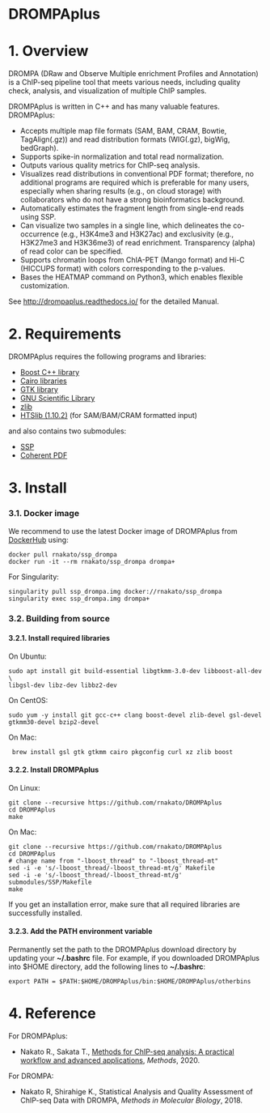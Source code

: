# DROMPAplus

# 1. Overview
DROMPA (DRaw and Observe Multiple enrichment Profiles and Annotation) is a ChIP-seq pipeline tool that meets various needs, including quality check, analysis, and visualization of multiple ChIP samples.

DROMPAplus is written in C++ and has many valuable features. DROMPAplus:
* Accepts multiple map file formats (SAM, BAM, CRAM, Bowtie, TagAlign(.gz)) and read distribution formats (WIG(.gz), bigWig, bedGraph).
* Supports spike-in normalization and total read normalization.
* Outputs various quality metrics for ChIP-seq analysis.
* Visualizes read distributions in conventional PDF format; therefore, no additional programs are required which is preferable for many users, especially when sharing results (e.g., on cloud storage) with collaborators who do not have a strong bioinformatics background.
* Automatically estimates the fragment length from single-end reads using SSP.
* Can visualize two samples in a single line, which delineates the co-occurrence (e.g., H3K4me3 and H3K27ac) and exclusivity (e.g., H3K27me3 and H3K36me3) of read enrichment. Transparency (alpha) of read color can be specified.
* Supports chromatin loops from ChIA-PET (Mango format) and Hi-C (HICCUPS format) with colors corresponding to the p-values.
* Bases the HEATMAP command on Python3, which enables flexible customization.

See http://drompaplus.readthedocs.io/ for the detailed Manual.

# 2. Requirements
DROMPAplus requires the following programs and libraries:
* [Boost C++ library](http://www.boost.org/)
* [Cairo libraries](http://www.cairographics.org/)
* [GTK library](http://www.gtk.org/)
* [GNU Scientific Library](http://www.gnu.org/software/gsl/)
* [zlib](http://www.zlib.net/)
* [HTSlib (1.10.2)](https://github.com/samtools/htslib) (for SAM/BAM/CRAM formatted input)

and also contains two submodules:

* [SSP](https://github.com/rnakato/SSP)
* [Coherent PDF](http://community.coherentpdf.com/)

# 3. Install

### 3.1. Docker image

We recommend to use the latest Docker image of DROMPAplus from [DockerHub](https://hub.docker.com/r/rnakato/ssp_drompa) using:

    docker pull rnakato/ssp_drompa
    docker run -it --rm rnakato/ssp_drompa drompa+

For Singularity:

    singularity pull ssp_drompa.img docker://rnakato/ssp_drompa
    singularity exec ssp_drompa.img drompa+

### 3.2. Building from source

#### 3.2.1. Install required libraries
On Ubuntu:

    sudo apt install git build-essential libgtkmm-3.0-dev libboost-all-dev \
    libgsl-dev libz-dev libbz2-dev

On CentOS:

    sudo yum -y install git gcc-c++ clang boost-devel zlib-devel gsl-devel gtkmm30-devel bzip2-devel

On Mac:

     brew install gsl gtk gtkmm cairo pkgconfig curl xz zlib boost

#### 3.2.2. Install DROMPAplus
On Linux:

    git clone --recursive https://github.com/rnakato/DROMPAplus
    cd DROMPAplus
    make

On Mac:

    git clone --recursive https://github.com/rnakato/DROMPAplus
    cd DROMPAplus
    # change name from "-lboost_thread" to "-lboost_thread-mt"
    sed -i -e 's/-lboost_thread/-lboost_thread-mt/g' Makefile
    sed -i -e 's/-lboost_thread/-lboost_thread-mt/g' submodules/SSP/Makefile
    make

If you get an installation error, make sure that all required libraries are successfully installed.

#### 3.2.3. Add the PATH environment variable
Permanently set the path to the DROMPAplus download directory by updating your **~/.bashrc** file. For example, if you downloaded DROMPAplus into $HOME directory, add the following lines to **~/.bashrc**:

    export PATH = $PATH:$HOME/DROMPAplus/bin:$HOME/DROMPAplus/otherbins

# 4. Reference
For DROMPAplus:
* Nakato R., Sakata T., [Methods for ChIP-seq analysis: A practical workflow and advanced applications](https://www.sciencedirect.com/science/article/pii/S1046202320300591), *Methods*, 2020.

For DROMPA:
* Nakato R, Shirahige K., Statistical Analysis and Quality Assessment of ChIP-seq Data with DROMPA, *Methods in Molecular Biology*, 2018.

